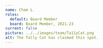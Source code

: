 ```yaml
---
name: Cham L.
roles:
  default: Board Member
  board: Board Member, 2021-23
current: false
picture: ../../images/team/Ta11yCat.png
alt: The Tally Cat has claimed this spot.
---
```

